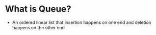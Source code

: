 # What is Queue?
- An ordered linear list that insertion happens on one end and deletion happens on the other end
